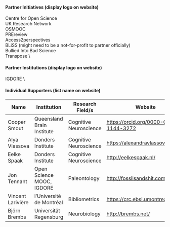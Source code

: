 #### Partner Initiatives (display logo on website)
Centre for Open Science \
UK Research Network \
OSMOOC \
PREreview \
Access2perspectives \
BLiSS (might need to be a not-for-profit to partner officially) \
Bullied Into Bad Science \
Transpose \

#### Partner Institutions (display logo on website)
IGDORE \

#### Individual Supporters (list name on website)
Name | Institution | Research Field/s | Website
--- | --- | --- | --- 
Cooper Smout | Queensland Brain Institute | Cognitive Neuroscience | https://orcid.org/0000-0003-1144-3272
Alya Vlassova | Donders Institute | Cognitive Neuroscience | https://alexandravlassova.com/
Eelke Spaak | Donders Institute | Cognitive Neuroscience | http://eelkespaak.nl/
Jon Tennant | Open Science MOOC, IGDORE | Paleontology | http://fossilsandshit.com/
Vincent Larivière | l’Université de Montréal | Bibliometrics | https://crc.ebsi.umontreal.ca/en/
Björn Brembs | Universität Regensburg | Neurobiology | http://brembs.net/
